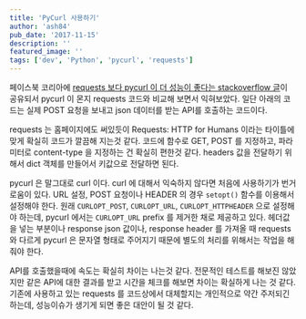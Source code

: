 ```yaml
---
title: 'PyCurl 사용하기'
author: 'ash84'
pub_date: '2017-11-15'
description: ''
featured_image: ''
tags: ['dev', 'Python', 'pycurl', 'requests']
---
```


페이스북 코리아에 [requests 보다 pycurl 이 더 성능이 좋다는 stackoverflow 글](https://stackoverflow.com/questions/15461995/python-requests-vs-pycurl-performance)이 공유되서 pycurl 이 몬지 requests 코드와 비교해 보면서 익혀보았다. 일단 아래의 코드는 실제 POST 요청을 보내고 json 데이터를 받는 API를 호출하는 코드이다. 

<script src="https://gist.github.com/AhnSeongHyun/0148e88f1b1d278178fdc374d3238ef5.js"></script>

requests 는 홈페이지에도 써있듯이 Requests: HTTP for Humans 이라는 타이틀에 맞게 확실히 코드가 깔끔해 지는것 같다. 코드에 함수로 GET, POST 를 지정하고, 파라미터로 content-type 을 지정하는 건 확실히 편한것 같다. headers 값을 전달하기 위해서 dict 객체를 만들어서 키값으로 전달하면 된다. 

<script src="https://gist.github.com/AhnSeongHyun/ace0ae00ac0d4f06da1208e06304d7ef.js"></script>

pycurl 은 말그대로 curl 이다. curl 에 대해서 익숙하지 않다면 처음에 사용하기가 번거로움이 있다. URL 설정, POST 요청이나 HEADER 의 경우 `setopt()` 함수를 이용해서 설정해야 한다. 원래 `CURLOPT_POST`, `CURLOPT_URL`, `CURLOPT_HTTPHEADER` 으로 설정해야 하는데, pycurl 에서는 `CURLOPT_URL` prefix 를 제거한 채로 제공하고 있다. 헤더값을 넣는 부분이나 response json 값이나, response header 를 가져올 때 requests 와 다르게 pycurl 은 문자열 형태로 주어지기 때문에 별도의 처리를 위해서는 작업을 해줘야 한다. 

API를 호출했을때에 속도는 확실히 차이는 나는것 같다. 전문적인 테스트를 해보진 않았지만 같은 API에 대한 결과를 받고 시간을 체크를 해보면 차이는 확실하게 나는 것 같다. 기존에 사용하고 있는 requests 를 코드상에서 대체할지는 개인적으로 약간 주저되긴 하는데, 성능이슈가 생기게 되면 좋은 대안이 될 것 같다. 



